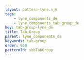 ```yaml
---
layout: pattern-lyne.njk
tags: 
    - lyne_components_de
    - lyne_components_tab_group_de
key: tab-group-lyne_de
title: Tab-Group
parent: lyne_components_de
keywords: tab-group
order: 960
patternId: sbbTabGroup
---
```

